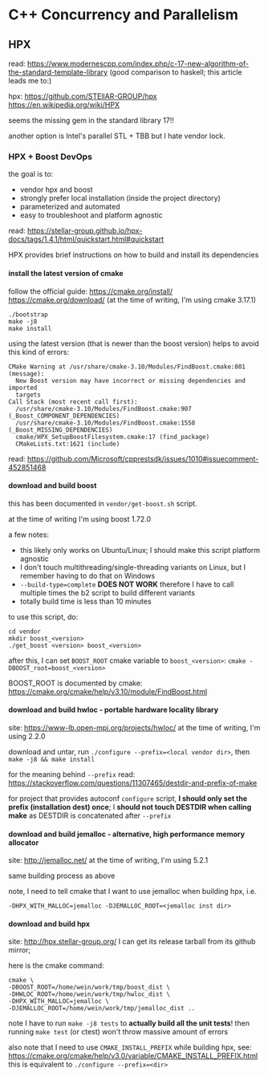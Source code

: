 # C++ Concurrency and Parallelism

## HPX

read: <https://www.modernescpp.com/index.php/c-17-new-algorithm-of-the-standard-template-library>
(good comparison to haskell; this article leads me to:)

hpx: <https://github.com/STEllAR-GROUP/hpx>
<https://en.wikipedia.org/wiki/HPX>

seems the missing gem in the standard library 17!!

another option is Intel's parallel STL + TBB but I hate vendor lock.

### HPX + Boost DevOps

the goal is to:

- vendor hpx and boost 
- strongly prefer local installation (inside the project directory)
- parameterized and automated
- easy to troubleshoot and platform agnostic

read: <https://stellar-group.github.io/hpx-docs/tags/1.4.1/html/quickstart.html#quickstart>

HPX provides brief instructions on how to build and install its dependencies

#### install the latest version of cmake

follow the official guide: <https://cmake.org/install/>
<https://cmake.org/download/> (at the time of writing, I'm using cmake 3.17.1)

```shell
./bootstrap
make -j8
make install
```

using the latest version (that is newer than the boost version) helps to 
avoid this kind of errors:

```text
CMake Warning at /usr/share/cmake-3.10/Modules/FindBoost.cmake:801 (message):
  New Boost version may have incorrect or missing dependencies and imported
  targets
Call Stack (most recent call first):
  /usr/share/cmake-3.10/Modules/FindBoost.cmake:907 (_Boost_COMPONENT_DEPENDENCIES)
  /usr/share/cmake-3.10/Modules/FindBoost.cmake:1558 (_Boost_MISSING_DEPENDENCIES)
  cmake/HPX_SetupBoostFilesystem.cmake:17 (find_package)
  CMakeLists.txt:1621 (include)
```

read: <https://github.com/Microsoft/cpprestsdk/issues/1010#issuecomment-452851468>

#### download and build boost

this has been documented in `vendor/get-boost.sh` script.

at the time of writing I'm using boost 1.72.0

a few notes:

- this likely only works on Ubuntu/Linux; I should make this script platform agnostic
- I don't touch multithreading/single-threading variants on Linux, but I remember having to do that on Windows
- `--build-type=complete` **DOES NOT WORK** therefore I have to call multiple times the b2 script to build different variants
- totally build time is less than 10 minutes

to use this script, do:

```shell
cd vendor
mkdir boost_<version>
./get_boost <version> boost_<version>
```

after this, I can set `BOOST_ROOT` cmake variable to `boost_<version>`:
`cmake -DBOOST_root=boost_<version>`

BOOST_ROOT is documented by cmake: <https://cmake.org/cmake/help/v3.10/module/FindBoost.html>

#### download and build hwloc - portable hardware locality library

site: <https://www-lb.open-mpi.org/projects/hwloc/>
at the time of writing, I'm using 2.2.0

download and untar,
run `./configure --prefix=<local vendor dir>`, then `make -j8 && make install`

for the meaning behind `--prefix` read: <https://stackoverflow.com/questions/11307465/destdir-and-prefix-of-make>

for project that provides autoconf `configure` script, **I should only set 
the prefix (installation dest) once**; I **should not touch DESTDIR when
calling make** as DESTDIR is concatenated after `--prefix`

#### download and build jemalloc - alternative, high performance memory allocator

site: <http://jemalloc.net/>
at the time of writing, I'm using 5.2.1

same building process as above 

note, I need to tell cmake that I want to use jemalloc when building hpx,
i.e. 

```shell
-DHPX_WITH_MALLOC=jemalloc -DJEMALLOC_ROOT=<jemalloc inst dir>
```

#### download and build hpx

site: <http://hpx.stellar-group.org/>
I can get its release tarball from its github mirror;

here is the cmake command:

```shell
cmake \
-DBOOST_ROOT=/home/wein/work/tmp/boost_dist \
-DHWLOC_ROOT=/home/wein/work/tmp/hwloc_dist \
-DHPX_WITH_MALLOC=jemalloc \
-DJEMALLOC_ROOT=/home/wein/work/tmp/jemalloc_dist ..
```

note I have to run `make -j8 tests` to **actually build all the unit tests**!
then running `make test` (or ctest) won't throw massive amount of errors

also note that I need to use `CMAKE_INSTALL_PREFIX` while building hpx,
see: <https://cmake.org/cmake/help/v3.0/variable/CMAKE_INSTALL_PREFIX.html>
this is equivalent to `./configure --prefix=<dir>`


